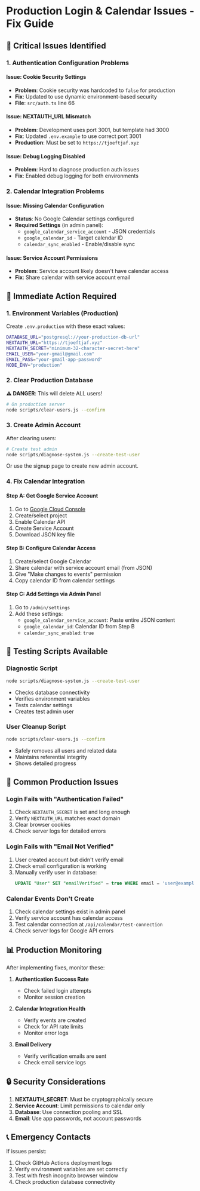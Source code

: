 # Production Login & Calendar Issues - Fix Guide

## 🚨 Critical Issues Identified

### 1. **Authentication Configuration Problems**

#### Issue: Cookie Security Settings
- **Problem**: Cookie security was hardcoded to `false` for production
- **Fix**: Updated to use dynamic environment-based security
- **File**: `src/auth.ts` line 66

#### Issue: NEXTAUTH_URL Mismatch
- **Problem**: Development uses port 3001, but template had 3000
- **Fix**: Updated `.env.example` to use correct port 3001
- **Production**: Must be set to `https://tjoeftjaf.xyz`

#### Issue: Debug Logging Disabled
- **Problem**: Hard to diagnose production auth issues
- **Fix**: Enabled debug logging for both environments

### 2. **Calendar Integration Problems**

#### Issue: Missing Calendar Configuration
- **Status**: No Google Calendar settings configured
- **Required Settings** (in admin panel):
  - `google_calendar_service_account` - JSON credentials
  - `google_calendar_id` - Target calendar ID
  - `calendar_sync_enabled` - Enable/disable sync

#### Issue: Service Account Permissions
- **Problem**: Service account likely doesn't have calendar access
- **Fix**: Share calendar with service account email

## 🔧 Immediate Action Required

### 1. **Environment Variables (Production)**
Create `.env.production` with these exact values:

```bash
DATABASE_URL="postgresql://your-production-db-url"
NEXTAUTH_URL="https://tjoeftjaf.xyz"
NEXTAUTH_SECRET="minimum-32-character-secret-here"
EMAIL_USER="your-gmail@gmail.com"
EMAIL_PASS="your-gmail-app-password"
NODE_ENV="production"
```

### 2. **Clear Production Database**
**⚠️ DANGER**: This will delete ALL users!

```bash
# On production server
node scripts/clear-users.js --confirm
```

### 3. **Create Admin Account**
After clearing users:

```bash
# Create test admin
node scripts/diagnose-system.js --create-test-user
```

Or use the signup page to create new admin account.

### 4. **Fix Calendar Integration**

#### Step A: Get Google Service Account
1. Go to [Google Cloud Console](https://console.cloud.google.com)
2. Create/select project
3. Enable Calendar API
4. Create Service Account
5. Download JSON key file

#### Step B: Configure Calendar Access
1. Create/select Google Calendar
2. Share calendar with service account email (from JSON)
3. Give "Make changes to events" permission
4. Copy calendar ID from calendar settings

#### Step C: Add Settings via Admin Panel
1. Go to `/admin/settings`
2. Add these settings:
   - `google_calendar_service_account`: Paste entire JSON content
   - `google_calendar_id`: Calendar ID from Step B
   - `calendar_sync_enabled`: `true`

## 🧪 Testing Scripts Available

### Diagnostic Script
```bash
node scripts/diagnose-system.js --create-test-user
```
- Checks database connectivity
- Verifies environment variables
- Tests calendar settings
- Creates test admin user

### User Cleanup Script
```bash
node scripts/clear-users.js --confirm
```
- Safely removes all users and related data
- Maintains referential integrity
- Shows detailed progress

## 🐛 Common Production Issues

### Login Fails with "Authentication Failed"
1. Check `NEXTAUTH_SECRET` is set and long enough
2. Verify `NEXTAUTH_URL` matches exact domain
3. Clear browser cookies
4. Check server logs for detailed errors

### Login Fails with "Email Not Verified"
1. User created account but didn't verify email
2. Check email configuration is working
3. Manually verify user in database:
   ```sql
   UPDATE "User" SET "emailVerified" = true WHERE email = 'user@example.com';
   ```

### Calendar Events Don't Create
1. Check calendar settings exist in admin panel
2. Verify service account has calendar access
3. Test calendar connection at `/api/calendar/test-connection`
4. Check server logs for Google API errors

## 📊 Production Monitoring

After implementing fixes, monitor these:

1. **Authentication Success Rate**
   - Check failed login attempts
   - Monitor session creation

2. **Calendar Integration Health**
   - Verify events are created
   - Check for API rate limits
   - Monitor error logs

3. **Email Delivery**
   - Verify verification emails are sent
   - Check email service logs

## 🔒 Security Considerations

1. **NEXTAUTH_SECRET**: Must be cryptographically secure
2. **Service Account**: Limit permissions to calendar only
3. **Database**: Use connection pooling and SSL
4. **Email**: Use app passwords, not account passwords

## 📞 Emergency Contacts

If issues persist:
1. Check GitHub Actions deployment logs
2. Verify environment variables are set correctly
3. Test with fresh incognito browser window
4. Check production database connectivity